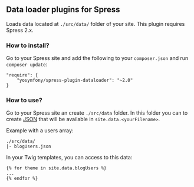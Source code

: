 ## Data loader plugins for Spress

Loads data located at `./src/data/` folder of your site.
This plugin requires Spress 2.x.

### How to install?

Go to your Spress site and add the following to your `composer.json` and run 
`composer update`:

```
"require": {
    "yosymfony/spress-plugin-dataloader": "~2.0"
}
```

### How to use?

Go to your Spress site an create `./src/data` folder. In this folder you can to create
[JSON](http://en.wikipedia.org/wiki/JSON) that will be available in `site.data.<yourFilename>`.

Example with a users array:

```
./src/data/
|- blogUsers.json
```

In your Twig templates, you can access to this data:

```
{% for theme in site.data.blogUsers %}
...
{% endfor %}
```